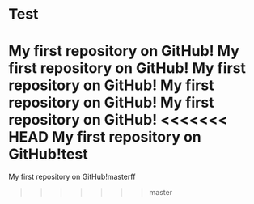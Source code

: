 # Test
My first repository on GitHub!
My first repository on GitHub!
My first repository on GitHub!
My first repository on GitHub!
My first repository on GitHub!
<<<<<<< HEAD
My first repository on GitHub!test
=======
My first repository on GitHub!masterff
>>>>>>> master
